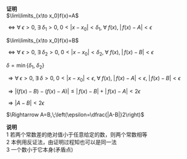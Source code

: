 **证明**  
$\lim\limits_{x\to x_0}f(x)=A$  
  
$\iff\forall\;\epsilon>0,\;\exists\;\delta_1>0,\;0<|x-x_0|<\delta_1,\;\forall\;f(x),\;|\,f(x)-A|<\epsilon$  
  
$\lim\limits_{x\to x_0}f(x)=B$  
  
$\iff\forall\;\epsilon>0,\;\exists\;\delta_2>0,\;0<|x-x_0|<\delta_2,\;\forall\;f(x),\;|\,f(x)-B|<\epsilon$  
  
$\delta=\min\{\delta_1,\;\delta_2\}$  
  
$\Rightarrow\forall\;\epsilon>0,\;\exists\;\delta>0,\;0<|x-x_0|<\epsilon,\;\forall\;f(x),\;|\,f(x)-A|<\epsilon,\;|\,f(x)-B|<\epsilon$  
  
$\Rightarrow|(f(x)-B)-(f(x)-A)|\leq|\,f(x)-B|+|\,f(x)-A|<2\epsilon$  
  
$\Rightarrow |A-B|<2\epsilon$  
  
$\Rightarrow A=B,\;\left(\epsilon=\dfrac{|A-B|}2\right)$  
  
**说明**  
1 若两个常数差的绝对值小于任意给定的数，则两个常数相等  
2 本例用反证法，由证明过程知也可以是同一法  
3 一个数小于它本身(矛盾点)  
